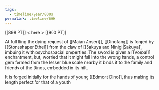 ```yaml
---
tags:
  - timeline/year/800s
permalink: timeline/899
---
```

[[898 PT]] < here > [[900 PT]]

At fulfilling the dying request of [[Maian Anseri]], [[Dinofang]] is forged by [[Stoneshaper Ethel]] from the claw of [[Sakuya and Ninigi|Sakuya]], imbuing it with psychospacial properties. The sword is given a [[Vorpal]] enchantment, but, worried that it might fall into the wrong hands, a control gem formed from the lesser blue scale nearby it binds it to the family and friends of the Dinos, embedded in its hilt.

It is forged initially for the hands of young [[Edmont Dino]], thus making its length perfect for that of a youth.